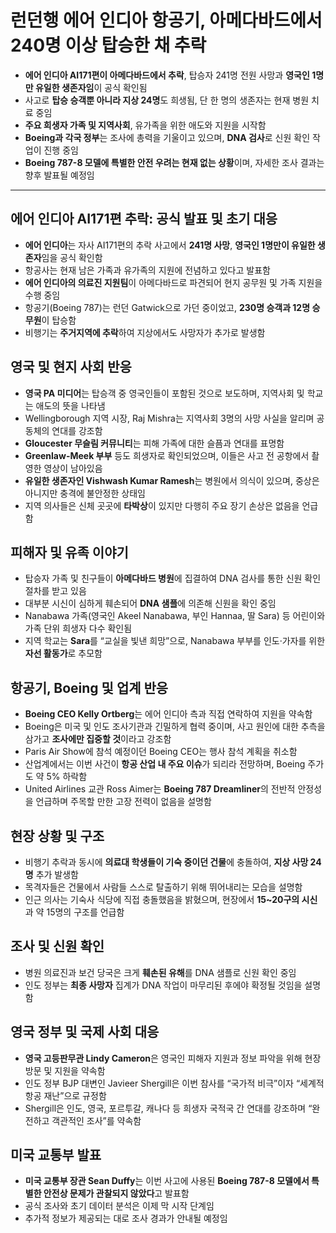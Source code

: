 # 런던행 에어 인디아 항공기, 아메다바드에서 240명 이상 탑승한 채 추락


* **에어 인디아 AI171편이 아메다바드에서 추락**, 탑승자 241명 전원 사망과 **영국인 1명만 유일한 생존자임**이 공식 확인됨
* 사고로 **탑승 승객뿐 아니라 지상 24명**도 희생됨, 단 한 명의 생존자는 현재 병원 치료 중임
* **주요 희생자 가족 및 지역사회**, 유가족을 위한 애도와 지원을 시작함
* **Boeing과 각국 정부**는 조사에 총력을 기울이고 있으며, **DNA 검사**로 신원 확인 작업이 진행 중임
* **Boeing 787-8 모델에 특별한 안전 우려는 현재 없는 상황**이며, 자세한 조사 결과는 향후 발표될 예정임

---

에어 인디아 AI171편 추락: 공식 발표 및 초기 대응
-------------------------------

* **에어 인디아**는 자사 AI171편의 추락 사고에서 **241명 사망**, **영국인 1명만이 유일한 생존자**임을 공식 확인함
* 항공사는 현재 남은 가족과 유가족의 지원에 전념하고 있다고 발표함
* **에어 인디아의 의료진 지원팀**이 아메다바드로 파견되어 현지 공무원 및 가족 지원을 수행 중임
* 항공기(Boeing 787)는 런던 Gatwick으로 가던 중이었고, **230명 승객과 12명 승무원**이 탑승함
* 비행기는 **주거지역에 추락**하여 지상에서도 사망자가 추가로 발생함

영국 및 현지 사회 반응
-------------

* **영국 PA 미디어**는 탑승객 중 영국인들이 포함된 것으로 보도하며, 지역사회 및 학교는 애도의 뜻을 나타냄
* Wellingborough 지역 시장, Raj Mishra는 지역사회 3명의 사망 사실을 알리며 공동체의 연대를 강조함
* **Gloucester 무슬림 커뮤니티**는 피해 가족에 대한 슬픔과 연대를 표명함
* **Greenlaw-Meek 부부** 등도 희생자로 확인되었으며, 이들은 사고 전 공항에서 촬영한 영상이 남아있음
* **유일한 생존자인 Vishwash Kumar Ramesh**는 병원에서 의식이 있으며, 중상은 아니지만 충격에 불안정한 상태임
* 지역 의사들은 신체 곳곳에 **타박상**이 있지만 다행히 주요 장기 손상은 없음을 언급함

피해자 및 유족 이야기
------------

* 탑승자 가족 및 친구들이 **아메다바드 병원**에 집결하여 DNA 검사를 통한 신원 확인 절차를 받고 있음
* 대부분 시신이 심하게 훼손되어 **DNA 샘플**에 의존해 신원을 확인 중임
* Nanabawa 가족(영국인 Akeel Nanabawa, 부인 Hannaa, 딸 Sara) 등 어린이와 가족 단위 희생자 다수 확인됨
* 지역 학교는 **Sara**를 “교실을 빛낸 희망”으로, Nanabawa 부부를 인도·가자를 위한 **자선 활동가**로 추모함

항공기, Boeing 및 업계 반응
-------------------

* **Boeing CEO Kelly Ortberg**는 에어 인디아 측과 직접 연락하여 지원을 약속함
* Boeing은 미국 및 인도 조사기관과 긴밀하게 협력 중이며, 사고 원인에 대한 추측을 삼가고 **조사에만 집중할 것**이라고 강조함
* Paris Air Show에 참석 예정이던 Boeing CEO는 행사 참석 계획을 취소함
* 산업계에서는 이번 사건이 **항공 산업 내 주요 이슈**가 되리라 전망하며, Boeing 주가도 약 5% 하락함
* United Airlines 교관 Ross Aimer는 **Boeing 787 Dreamliner**의 전반적 안정성을 언급하며 주목할 만한 고장 전력이 없음을 설명함

현장 상황 및 구조
----------

* 비행기 추락과 동시에 **의료대 학생들이 기숙 중이던 건물**에 충돌하여, **지상 사망 24명** 추가 발생함
* 목격자들은 건물에서 사람들 스스로 탈출하기 위해 뛰어내리는 모습을 설명함
* 인근 의사는 기숙사 식당에 직접 충돌했음을 밝혔으며, 현장에서 **15~20구의 시신**과 약 15명의 구조를 언급함

조사 및 신원 확인
----------

* 병원 의료진과 보건 당국은 크게 **훼손된 유해**를 DNA 샘플로 신원 확인 중임
* 인도 정부는 **최종 사망자** 집계가 DNA 작업이 마무리된 후에야 확정될 것임을 설명함

영국 정부 및 국제 사회 대응
----------------

* **영국 고등판무관 Lindy Cameron**은 영국인 피해자 지원과 정보 파악을 위해 현장 방문 및 지원을 약속함
* 인도 정부 BJP 대변인 Javieer Shergill은 이번 참사를 “국가적 비극”이자 “세계적 항공 재난”으로 규정함
* Shergill은 인도, 영국, 포르투갈, 캐나다 등 희생자 국적국 간 연대를 강조하며 “완전하고 객관적인 조사”를 약속함

미국 교통부 발표
---------

* **미국 교통부 장관 Sean Duffy**는 이번 사고에 사용된 **Boeing 787-8 모델에서 특별한 안전상 문제가 관찰되지 않았다**고 발표함
* 공식 조사와 초기 데이터 분석은 이제 막 시작 단계임
* 추가적 정보가 제공되는 대로 조사 경과가 안내될 예정임
